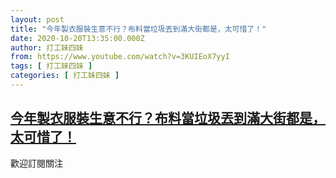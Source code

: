 ```yaml
---
layout: post
title: "今年製衣服裝生意不行？布料當垃圾丟到滿大街都是，太可惜了！"
date: 2020-10-20T13:35:00.000Z
author: 打工妹四妹
from: https://www.youtube.com/watch?v=3KUIEoX7yyI
tags: [ 打工妹四妹 ]
categories: [ 打工妹四妹 ]
---
```

<!--1603200900000-->
[今年製衣服裝生意不行？布料當垃圾丟到滿大街都是，太可惜了！](https://www.youtube.com/watch?v=3KUIEoX7yyI)
------

<div>
歡迎訂閱關注
</div>
